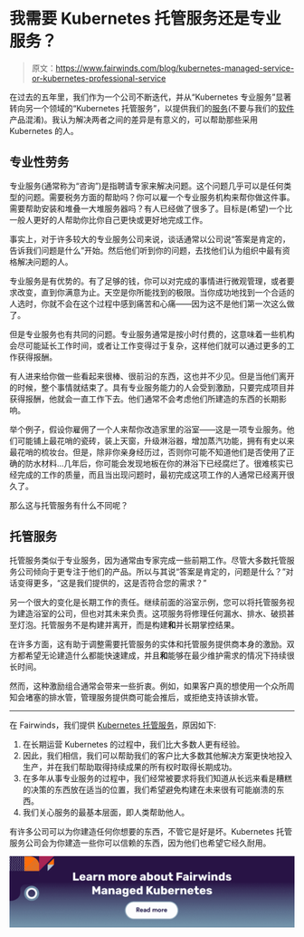 # 我需要 Kubernetes 托管服务还是专业服务？

> 原文：<https://www.fairwinds.com/blog/kubernetes-managed-service-or-kubernetes-professional-service>

 在过去的五年里，我们作为一个公司不断迭代，并从“Kubernetes 专业服务”显著转向另一个领域的“Kubernetes 托管服务”，以提供我们的[服务](/clusterops)(不要与我们的[软件](/insights)产品混淆)。我认为解决两者之间的差异是有意义的，可以帮助那些采用 Kubernetes 的人。

## 专业性劳务

专业服务(通常称为“咨询”)是指聘请专家来解决问题。这个问题几乎可以是任何类型的问题。需要税务方面的帮助吗？你可以雇一个专业服务机构来帮你做这件事。需要帮助安装和堆叠一大堆服务器吗？有人已经做了很多了。目标是(希望)一个比一般人更好的人帮助你比你自己更快或更好地完成工作。

事实上，对于许多较大的专业服务公司来说，谈话通常以公司说“答案是肯定的，告诉我们问题是什么”开始。然后他们听到你的问题，去找他们认为组织中最有资格解决问题的人。

专业服务是有优势的。有了足够的钱，你可以对完成的事情进行微观管理，或者要求改变，直到你满意为止。天空是你所能找到的极限。当你成功地找到一个合适的人选时，你就不会在这个过程中感到痛苦和心痛——因为这不是他们第一次这么做了。

但是专业服务也有共同的问题。专业服务通常是按小时付费的，这意味着一些机构会尽可能延长工作时间，或者让工作变得过于复杂，这样他们就可以通过更多的工作获得报酬。

有人进来给你做一些看起来很棒、很前沿的东西，这也并不少见。但是当他们离开的时候，整个事情就结束了。具有专业服务能力的人会受到激励，只要完成项目并获得报酬，他就会一直工作下去。他们通常不会考虑他们所建造的东西的长期影响。

举个例子，假设你雇佣了一个人来帮你改造家里的浴室——这是一项专业服务。他们可能铺上最花哨的瓷砖，装上天窗，升级淋浴器，增加蒸汽功能，拥有有史以来最花哨的梳妆台。但是，除非你亲身经历过，否则你可能不知道他们是否使用了正确的防水材料...几年后，你可能会发现地板在你的淋浴下已经腐烂了。很难核实已经完成的工作的质量，而且当出现问题时，最初完成这项工作的人通常已经离开很久了。

那么这与托管服务有什么不同呢？

## 托管服务

托管服务类似于专业服务，因为通常由专家完成一些前期工作。尽管大多数托管服务公司倾向于更专注于他们的产品。所以与其说“答案是肯定的，问题是什么？”对话变得更多，“这是我们提供的，这是否符合您的需求？”

另一个很大的变化是长期工作的责任。继续前面的浴室示例，您可以将托管服务视为建造浴室的公司，但也对其未来负责。这项服务将修理任何漏水、排水、破损甚至灯泡。托管服务不是构建并离开，而是构建**和**并长期掌控结果。

在许多方面，这有助于调整需要托管服务的实体和托管服务提供商本身的激励。双方都希望无论建造什么都能快速建成，并且**和**能够在最少维护需求的情况下持续很长时间。

然而，这种激励组合通常会带来一些折衷。例如，如果客户真的想使用一个众所周知会堵塞的排水管，管理服务提供商可能会推后，或拒绝支持该排水管。

* * *

在 Fairwinds，我们提供 [Kubernetes 托管服务](/clusterops)，原因如下:

1.  在长期运营 Kubernetes 的过程中，我们比大多数人更有经验。
2.  因此，我们相信，我们可以帮助我们的客户比大多数其他解决方案更快地投入生产，并在我们帮助取得持续成果的所有权时取得长期成功。
3.  在多年从事专业服务的过程中，我们经常被要求将我们知道从长远来看是糟糕的决策的东西放在适当的位置，我们希望避免构建在未来很有可能崩溃的东西。
4.  我们关心服务的最基本层面，即人类帮助他人。

有许多公司可以为你建造任何你想要的东西，不管它是好是坏。Kubernetes 托管服务公司会为你建造一些你可以信赖的东西，因为他们也希望它经久耐用。

[![New call-to-action](img/788aca708f4063b40bd9648afffc280c.png)](https://cta-redirect.hubspot.com/cta/redirect/2184645/191a30cb-1dca-4251-bdcd-52f18e472bac)